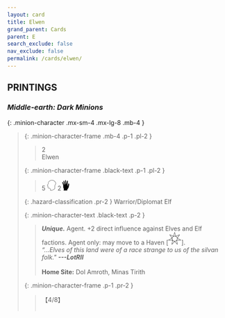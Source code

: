 ```yaml
---
layout: card
title: Elwen
grand_parent: Cards
parent: E
search_exclude: false
nav_exclude: false
permalink: /cards/elwen/
---
```


## PRINTINGS


### _Middle-earth: Dark Minions_

{: .minion-character .mx-sm-4 .mx-lg-8 .mb-4 }
> {: .minion-character-frame .mb-4 .p-1 .pl-2 }
> > <div class="hazard-mp">2</div>
> > <div class="card-name">Elwen</div>
>
> {: .minion-character-frame .black-text .p-1 .pl-2 }
> > 5 ![](/assets/images/mind.svg) 2![](/assets/images/di.svg)
>
> {: .hazard-classification .pr-2 }
> Warrior/Diplomat Elf
>
> {: .minion-character-text .black-text .p-2 }
> > _**Unique.**_ Agent. +2 direct influence against Elves and Elf factions. Agent only: may move to a Haven \[![](/assets/images/free-haven.svg)]. <br>_“...Elves of this land were of a race strange to us of the silvan folk."_ ***---&#65279;LotRII***  <br><br>**Home Site:** Dol Amroth, Minas Tirith  
>
> {: .minion-character-frame .p-1 .pr-2 }
> > <div class="card-shield">【4/8】</div>
> > <div class="card-corruption-white">&nbsp;</div>
